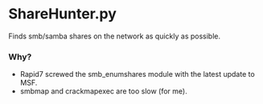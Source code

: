 # ShareHunter.py
Finds smb/samba shares on the network as quickly as possible.

### Why?
* Rapid7 screwed the smb_enumshares module with the latest update to MSF.
* smbmap and crackmapexec are too slow (for me).
